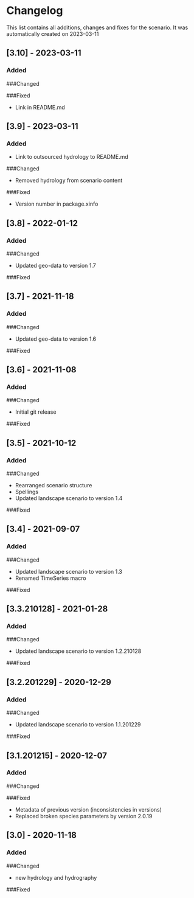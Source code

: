 # Changelog
This list contains all additions, changes and fixes for the scenario.
It was automatically created on 2023-03-11

## [3.10] - 2023-03-11
### Added

###Changed

###Fixed
- Link in README.md


## [3.9] - 2023-03-11
### Added
- Link to outsourced hydrology to README.md

###Changed
- Removed hydrology from scenario content

###Fixed
- Version number in package.xinfo


## [3.8] - 2022-01-12
### Added

###Changed
- Updated geo-data to version 1.7

###Fixed


## [3.7] - 2021-11-18
### Added

###Changed
- Updated geo-data to version 1.6

###Fixed


## [3.6] - 2021-11-08
### Added

###Changed
- Initial git release

###Fixed


## [3.5] - 2021-10-12
### Added

###Changed
- Rearranged scenario structure
- Spellings
- Updated landscape scenario to version 1.4

###Fixed


## [3.4] - 2021-09-07
### Added

###Changed
- Updated landscape scenario to version 1.3
- Renamed TimeSeries macro

###Fixed


## [3.3.210128] - 2021-01-28
### Added

###Changed
- Updated landscape scenario to version 1.2.210128

###Fixed


## [3.2.201229] - 2020-12-29
### Added

###Changed
- Updated landscape scenario to version 1.1.201229

###Fixed


## [3.1.201215] - 2020-12-07
### Added

###Changed

###Fixed
- Metadata of previous version (inconsistencies in versions)
- Replaced broken species parameters by version 2.0.19


## [3.0] - 2020-11-18
### Added

###Changed
- new hydrology and hydrography

###Fixed
